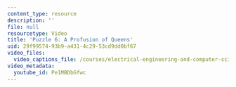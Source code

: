```yaml
---
content_type: resource
description: ''
file: null
resourcetype: Video
title: 'Puzzle 6: A Profusion of Queens'
uid: 29f99574-93b9-a431-4c29-53cd9dd0bf67
video_files:
  video_captions_file: /courses/electrical-engineering-and-computer-science/6-s095-programming-for-the-puzzled-january-iap-2018/puzzle-6-a-profusion-of-queens/puzzle-6-a-profusion-of-queens/Pe1MBDbGfwc.vtt
video_metadata:
  youtube_id: Pe1MBDbGfwc
---
```

